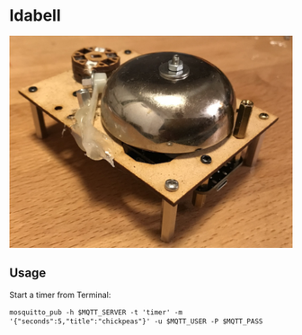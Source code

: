 # Idabell
![](idabell.jpg)

## Usage
Start a timer from Terminal:

    mosquitto_pub -h $MQTT_SERVER -t 'timer' -m '{"seconds":5,"title":"chickpeas"}' -u $MQTT_USER -P $MQTT_PASS
